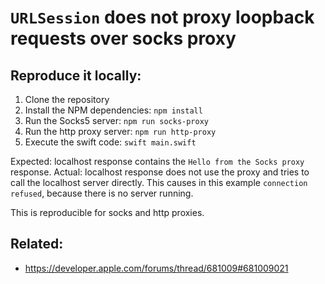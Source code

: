 # `URLSession` does not proxy loopback requests over socks proxy

## Reproduce it locally:

1. Clone the repository
2. Install the NPM dependencies: `npm install`
3. Run the Socks5 server: `npm run socks-proxy`
4. Run the http proxy server: `npm run http-proxy`
4. Execute the swift code: `swift main.swift`

Expected: localhost response contains the `Hello from the Socks proxy` response.
Actual: localhost response does not use the proxy and tries to call the localhost server directly. This causes in this example `connection refused`, because there is no server running.

This is reproducible for socks and http proxies.

## Related:

- https://developer.apple.com/forums/thread/681009#681009021